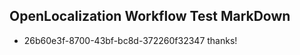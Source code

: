 ## OpenLocalization Workflow Test MarkDown
* 26b60e3f-8700-43bf-bc8d-372260f32347 thanks!

<!--HONumber=Jul16_HO4-->



